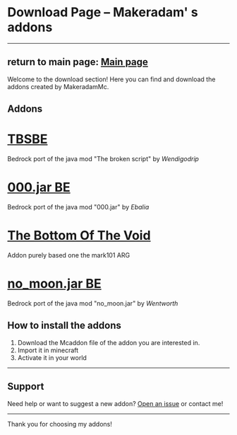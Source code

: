 # Download Page – Makeradam' s addons
--------------------------------
return to main page: [Main page](Main.md)
--------------------------------
Welcome to the download section! Here you can find and download the addons created by MakeradamMc.

## Addons

# [TBSBE](Tbsbe.md)

Bedrock port of the java mod "The broken script" by *Wendigodrip*

# [000.jar BE](ooo.md)

Bedrock port of the java mod "000.jar" by *Ebalia*

# [The Bottom Of The Void](TBOTV.md)

Addon purely based one the mark101 ARG

# [no_moon.jar BE](no_moon.md)

Bedrock port of the java mod "no_moon.jar" by *Wentworth*
## How to install the addons

1. Download the Mcaddon file of the addon you are interested in.
2. Import it in minecraft
3. Activate it in your world

---

## Support

Need help or want to suggest a new addon? [Open an issue](https://github.com/MakeradamMc/Makeradam-s-addons/issues) or contact me!

---

Thank you for choosing my addons!
